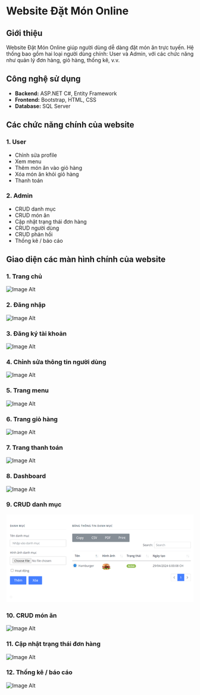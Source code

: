 # Website Đặt Món Online
## Giới thiệu
Website Đặt Món Online giúp người dùng dễ dàng đặt món ăn trực tuyến. Hệ thống bao gồm hai loại người dùng chính: User và Admin, với các chức năng như quản lý đơn hàng, giỏ hàng, thống kê, v.v.

## Công nghệ sử dụng
- **Backend:** ASP.NET C#, Entity Framework  
- **Frontend:** Bootstrap, HTML, CSS  
- **Database:** SQL Server

## Các chức năng chính của website
### 1. User
- Chỉnh sửa profile  
- Xem menu  
- Thêm món ăn vào giỏ hàng  
- Xóa món ăn khỏi giỏ hàng  
- Thanh toán  

### 2. Admin
- CRUD danh mục  
- CRUD món ăn  
- Cập nhật trạng thái đơn hàng  
- CRUD người dùng  
- CRUD phản hồi  
- Thống kê / báo cáo

  
## Giao diện các màn hình chính của website
### 1. Trang chủ
![Image Alt](image_url)
### 2. Đăng nhập
 ![Image Alt](image_url)
### 3. Đăng ký tài khoản
 ![Image Alt](image_url)
### 4. Chỉnh sửa thông tin người dùng
![Image Alt](image_url)
### 5. Trang menu
![Image Alt](image_url)
### 6. Trang giỏ hàng
![Image Alt](image_url)
### 7. Trang thanh toán
![Image Alt](image_url)
### 8. Dashboard
![Image Alt](image_url)
### 9. CRUD danh mục
![Image Alt](https://github.com/vanhthu/DatMon/blob/d2b2454a2f978f727dd6f5d46da1221937ff0ed4/images/category.png)
### 10. CRUD món ăn
![Image Alt](image_url)
### 11. Cập nhật trạng thái đơn hàng
![Image Alt](image_url)
### 12. Thống kê / báo cáo
![Image Alt](image_url)
